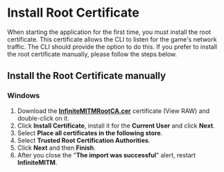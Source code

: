 # Install Root Certificate

When starting the application for the first time, you must install the root certificate. This certificate allows the CLI to listen for the game's network traffic. The CLI should provide the option to do this. If you prefer to install the root certificate manually, please follow the steps below.

## Install the Root Certificate manually

### Windows

1. Download the [**InfiniteMITMRootCA.cer**](/cert/InfiniteMITMRootCA.cer) certificate (View RAW) and double-click on it.
2. Click **Install Certificate**, install it for the **Current User** and click **Next**.
3. Select **Place all certificates in the following store**.
4. Select **Trusted Root Certification Authorities**.
5. Click **Next** and then **Finish**.
6. After you close the "**The import was successful**" alert, restart **InfiniteMITM**.

